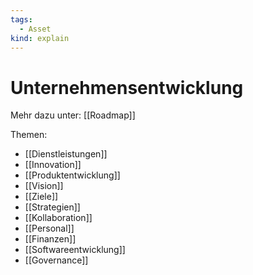 ```yaml
---
tags:
  - Asset
kind: explain
---
```

# Unternehmensentwicklung

Mehr dazu unter: [[Roadmap]]

Themen:

* [[Dienstleistungen]]
* [[Innovation]]
* [[Produktentwicklung]]
* [[Vision]]
* [[Ziele]]
* [[Strategien]]
* [[Kollaboration]]
* [[Personal]]
* [[Finanzen]]
* [[Softwareentwicklung]]
* [[Governance]]
